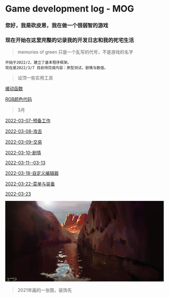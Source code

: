 # Game development log - MOG
### 您好，我是砍皮恩，我在做一个很弱智的游戏
### 现在开始在这里完整的记录我的开发日志和我的死宅生活
> memories of green 只是一个乱写的代号，不是游戏的名字

```
开始于2022/2，建立了基本程序框架。
现在是2022/3/7 目前待完成内容：原型测试，剧情与数值。
```

> 设顶一些实用工具

[缓动函数](https://easings.net/cn)

[RGB颜色代码](https://www.rapidtables.org/zh-CN/web/color/RGB_Color.html)

> 3月

[2022-03-07-预备工作](./aboutdev_20220307.html)

[2022-03-08-攻击](./aboutdev_20220308.html)

[2022-03-09-交易](./aboutdev_20220309.html)

[2022-03-10-剧情](./aboutdev_20220310.html)

[2022-03-11--03-13](./aboutdev_20220311.html)

[2022-03-18-自定义编辑器](./aboutdev_20220318.html)

[2022-03-22-菜单与装备](./aboutdev_20220322.html)

[2022-03-23](./aboutdev_20220323.html)






![image](/assets/images/bg0.png)
> 2021年画的一张图，装饰先












